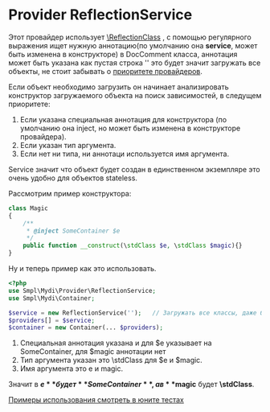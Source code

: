 # Provider ReflectionService

Этот провайдер использует [\ReflectionClass](http://php.net/manual/ru/class.reflectionclass.php)
, с помощью регулярного выражения ищет нужную аннотацию(по умолчанию она **service**, может быть изменена в 
конструкторе) в DocComment класса, аннотация может быть указана как пустая строка '' это будет значит загружать все 
объекты, не стоит забывать о [приоритете провайдеров](../providerPrioritet.md).

Если объект необходимо загрузить он начинает анализировать конструктор загружаемого объекта на поиск зависимостей, в 
следущем приоритете:

1. Если указана специальная аннотация для конструктора (по умолчанию она inject, но может быть изменена в конструкторе 
провайдера).
2. Если указан тип аргумента.
3. Если нет ни типа, ни аннотаци используется имя аргумента.

Service значит что объект будет создан в единственном экземпляре это очень удобно для объектов stateless.

Рассмотрим пример конструктора:

```php
class Magic
{
    /**
     * @inject SomeContainer $e
     */
    public function __construct(\stdClass $e, \stdClass $magic){}
}
```

Ну и теперь пример как это использовать.

```php
<?php
use Smpl\Mydi\Provider\ReflectionService;
use Smpl\Mydi\Container;

$service = new ReflectionService('');   // Загружать все классы, даже без анотаций
$providers[] = $service;
$container = new Container(... $providers);
```

1. Специальная аннотация указана и для $e указывает на SomeContainer, для $magic аннотации нет
2. Тип аргумента указан это \stdClass для $e и $magic.
3. Имя аргумента это e и magic.

Значит в **$e** будет **SomeContainer**, а в **$magic** будет **\stdClass**. 

[Примеры использования смотреть в юните тестах](../../test/Unit/Provider/ReflectionServiceTest.php)